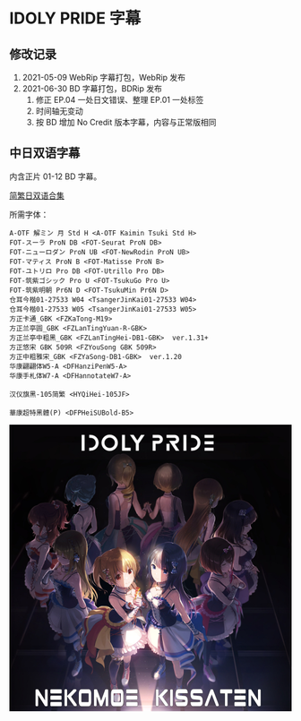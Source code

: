 # IDOLY PRIDE 字幕

## 修改记录

1. 2021-05-09  WebRip 字幕打包，WebRip 发布
2. 2021-06-30  BD 字幕打包，BDRip 发布
    1. 修正 EP.04 一处日文错误、整理 EP.01 一处标签
    2. 时间轴无变动
    3. 按 BD 增加 No Credit 版本字幕，内容与正常版相同

## 中日双语字幕

内含正片 01-12 BD 字幕。

[简繁日双语合集](https://github.com/Nekomoekissaten-SUB/Nekomoekissaten-MIR-Subs/raw/master/IDOLY_PRIDE/IDOLY_PRIDE_BD_JPCH.7z)

所需字体：
```
A-OTF 解ミン 月 Std H <A-OTF Kaimin Tsuki Std H>
FOT-スーラ ProN DB <FOT-Seurat ProN DB>
FOT-ニューロダン ProN UB <FOT-NewRodin ProN UB>
FOT-マティス ProN B <FOT-Matisse ProN B>
FOT-ユトリロ Pro DB <FOT-Utrillo Pro DB>
FOT-筑紫ゴシック Pro U <FOT-TsukuGo Pro U>
FOT-筑紫明朝 Pr6N D <FOT-TsukuMin Pr6N D>
仓耳今楷01-27533 W04 <TsangerJinKai01-27533 W04>
仓耳今楷01-27533 W05 <TsangerJinKai01-27533 W05>
方正卡通_GBK <FZKaTong-M19>
方正兰亭圆_GBK <FZLanTingYuan-R-GBK>
方正兰亭中粗黑_GBK <FZLanTingHei-DB1-GBK>  ver.1.31+
方正悠宋 GBK 509R <FZYouSong GBK 509R>
方正中粗雅宋_GBK <FZYaSong-DB1-GBK>  ver.1.20
华康翩翩体W5-A <DFHanziPenW5-A>
华康手札体W7-A <DFHannotateW7-A>

汉仪旗黑-105简繁 <HYQiHei-105JF>

華康超特黑體(P) <DFPHeiSUBold-B5>
```

![](IDOLY_PRIDE_poster.jpg)
